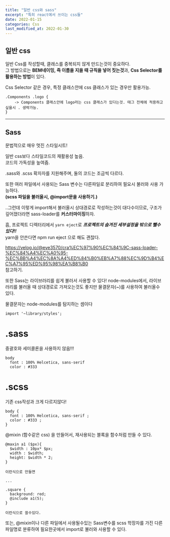 ```yaml
---
title: "일반 css와 sass"
excerpt: "특히 react에서 쓰이는 css들"
date: 2022-01-15
categories: Css
last_modified_at: 2022-01-30
---
```


## 일반 css

일반 Css를 작성할때, 클래스를 중복되지 않게 만드는것이 중요하다.  
그 방법으로는 **BEM네이밍, 즉 이름을 지을 때 규칙을 넣어 짓는것**과, **Css Selector를 활용하는 방법**이 있다.

Css Selector 같은 경우, 특정 클래스안에 css 클래스가 있는 경우만 활용가능.

```
.Components .logo {
    -> Components 클래스안에 logo라는 css 클래스가 있다는것. 태그 전체에 적용하고싶을시 . 생략가능.
}
```

---

## Sass

문법적으로 매우 멋진 스타일시트!

일반 css보다 스타일코드의 재활용성 높음.  
코드의 가독성을 높여줌.

.sass와 .scss 확자자를 지원해주며, 둘의 코드는 조금씩 다르다.

또한 여러 파일에서 사용되는 Sass 변수는 다른파일로 분리하여 필요시 불러와 사용 가능하다.  
**(scss 파일을 불러올시, @import문을 사용하기.)**

..그런데 이렇게 import해서 불러올시 상대경로로 작성하는것이 대다수이므로, 구조가 깊어졌더라면 sass-loader를 **커스터마이징**하자.

흠, 프로젝트 디렉터리에서 `yarn eject`로 **_프로젝트의 숨겨진 세부설정을 밖으로 뺄수 있다!!_**  
yarn을 안쓴다면 npm run eject 으로 해도 괜찮다.

https://velog.io/@eye3570/cra%EC%97%90%EC%84%9C-sass-loader-%EC%84%A4%EC%A0%95-%EC%BB%A4%EC%8A%A4%ED%84%B0%EB%A7%88%EC%9D%B4%EC%A7%95%ED%95%98%EA%B8%B0  
참고하기.

또한 Sass는 라이브러리를 쉽게 불러서 사용할 수 있다!
node-modules에서, 라이브러리를 불러올 때 상대경로로 가져오는것도 좋지만 물결문자(~)를 사용하여 불러올수 있다.

물결문자는 node-modules를 탐지하는 셈이다

```
import '~library/styles';
```

# .sass

중괄호와 세미콜론을 사용하지 않음!!!

```
body
  font : 100% Helcetica, sans-serif
  color : #333
```

# .scss

기존 css작성과 크게 다르지않다!

```
body {
  font : 100% Helcetica, sans-serif ;
  color : #333 ;
}
```

@mixin (함수같은 css) 을 만들어서, 재사용되는 블록을 함수처럼 만들 수 있다.

```
@maxin a1 ($px){
  $width : 10px* $px;
  width : $width;
  height: $width * 2;
}

이런식으로 만들면

...

.square {
  background: red;
  @include a1(5);
}

이런식으로 쓸수있다.

```

또는, @mixin이나 다른 파일에서 사용될수있는 Sass변수를 scss 학장자를 가진 다른 파일명로 분류하여 필요한곳에서 import로 불러와 사용할 수 있다.

